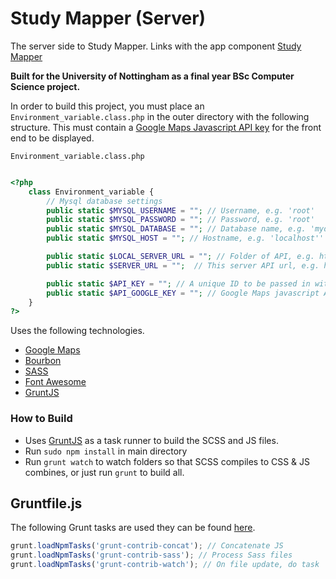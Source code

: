 # Study Mapper (Server)

The server side to Study Mapper. Links with the app component [Study Mapper](https://github.com/harrymt/ProductivityMapping)
 
**Built for the University of Nottingham as a final year BSc Computer Science project.**

In order to build this project, you must place an `Environment_variable.class.php` in the outer directory with the following structure.
This must contain a [Google Maps Javascript API key](https://developers.google.com/maps/signup) for the front end to be displayed.

`Environment_variable.class.php`

```php

<?php
    class Environment_variable {
        // Mysql database settings
        public static $MYSQL_USERNAME = ""; // Username, e.g. 'root'
        public static $MYSQL_PASSWORD = ""; // Password, e.g. 'root'
        public static $MYSQL_DATABASE = ""; // Database name, e.g. 'mydatabase'
        public static $MYSQL_HOST = ""; // Hostname, e.g. 'localhost''

        public static $LOCAL_SERVER_URL = ""; // Folder of API, e.g. http://localhost/~username/folder/api/v1
        public static $SERVER_URL = "";  // This server API url, e.g. http://harrys_server.com/~username/folder/api/v1

        public static $API_KEY = ""; // A unique ID to be passed in with every call, e.g. 'my_secret_password'
        public static $API_GOOGLE_KEY = ""; // Google Maps javascript API key
    }
?>

```

Uses the following technologies.

- [Google Maps](https://developers.google.com/maps/documentation/javascript)
- [Bourbon](http://bourbon.io/)
- [SASS](http://sass-lang.com/)
- [Font Awesome](https://fortawesome.github.io/Font-Awesome/)
- [GruntJS](http://gruntjs.com/)



### How to Build

- Uses [GruntJS](http://gruntjs.com/) as a task runner to build the SCSS and JS files.
- Run `sudo npm install` in main directory
- Run `grunt watch` to watch folders so that SCSS compiles to CSS & JS combines, or just run `grunt` to build all.


## Gruntfile.js

The following Grunt tasks are used they can be found [here](Gruntfile.js).

```javascript
grunt.loadNpmTasks('grunt-contrib-concat'); // Concatenate JS
grunt.loadNpmTasks('grunt-contrib-sass'); // Process Sass files
grunt.loadNpmTasks('grunt-contrib-watch'); // On file update, do task

```
